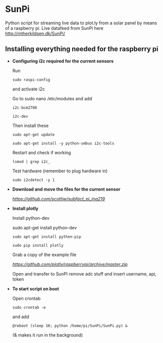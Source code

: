 # SunPi 
Python script for streaming live data to plot.ly from a solar panel by means of a raspberry pi.
Live datafeed from SunPi here http://mtherkildsen.dk/SunPi/

## Installing everything needed for the raspberry pi

* **Configuring i2c required for the current sensors**
 
  Run

      sudo raspi-config

  and activate i2c

  Go to sudo nano /etc/modules and add

      i2c-bcm2708
  
      i2c-dev


  Then install these

      sudo apt-get update
  
      sudo apt-get install -y python-smbus i2c-tools


  Restart and check if working 
  
      lsmod | grep i2c_

  Test hardware (remember to plug hardware in)
  
      sudo i2cdetect -y 1

* **Download and move the files for the current sensor** 
 
  *https://github.com/scottjw/subfact_pi_ina219*


* **Install plotly**
 
  Install python-dev

     sudo apt-get install python-dev
  
      sudo apt-get install python-pip
  
      sudo pip install plotly

  Grab a copy of the example file 
  
  *https://github.com/plotly/raspberrypi/archive/master.zip*

  Open and transfer to SunPi
  remove adc stuff and insert username, api, token

* **To start script on boot** 
 
  Open crontab

      sudo crontab -e
 
  and add 

      @reboot (sleep 10; python /home/pi/SunPi/SunPi.py) &

  (& makes it run in the background)
